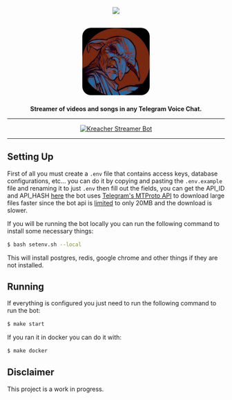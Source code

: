 <div align="center">
<img src="https://static.scarf.sh/a.png?x-pxid=cf317fe7-2188-4721-bc01-124bb5d5dbb2" />

## <img src="https://github.com/SantiiRepair/kreacher-bot/blob/main/.github/images/kreacher-srd.png?raw=true" height="156" style="border-radius: 20px;"/>


**Streamer of videos and songs in any Telegram Voice Chat.**

______________________________________________________________________

[![Kreacher Streamer Bot](https://img.shields.io/badge/bot-grey?logo=telegram&logoColor=%20%230088cc&label=telegram&labelColor=blue&color=grey)](https://t.me/KreacherStreamerBot)

</div>

______________________________________________________________________

## Setting Up
First of all you must create a `.env` file that contains access keys, database configurations, etc... you can do it by copying and pasting the `.env.example` file and renaming it to just `.env` then fill out the fields, you can get the API_ID and API_HASH [here](https://my.telegram.org/) the bot uses [Telegram's MTProto API](https://core.telegram.org/mtproto) to download large files faster since the bot api is [limited](https://core.telegram.org/bots/faq#how-do-i-download-files) to only 20MB and the download is slower.

If you will be running the bot locally you can run the following command to install some necessary things:

```sh
$ bash setenv.sh --local
```

This will install postgres, redis, google chrome and other things if they are not installed.

## Running
If everything is configured you just need to run the following command to run the bot:

```sh
$ make start
```

If you ran it in docker you can do it with:

```sh
$ make docker
```

## Disclaimer
This project is a work in progress.